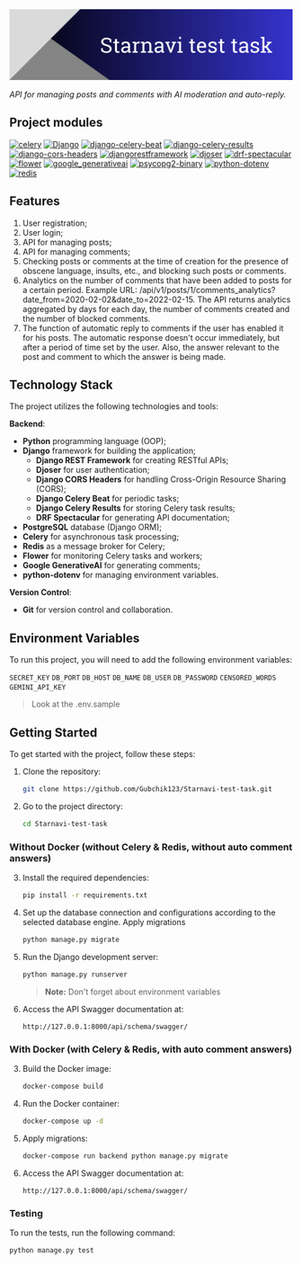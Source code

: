 <img title="Startnavi test task" alt="Header image" src="./header.png">

_API for managing posts and comments with AI moderation and auto-reply._

## Project modules

<a href='https://pypi.org/project/celery'><img alt='celery' src='https://img.shields.io/pypi/v/celery?label=celery&color=blue'></a> <a href='https://pypi.org/project/Django'><img alt='Django' src='https://img.shields.io/pypi/v/Django?label=Django&color=blue'></a> <a href='https://pypi.org/project/django-celery-beat'><img alt='django-celery-beat' src='https://img.shields.io/pypi/v/django-celery-beat?label=django-celery-beat&color=blue'></a> <a href='https://pypi.org/project/django-celery-results'><img alt='django-celery-results' src='https://img.shields.io/pypi/v/django-celery-results?label=django-celery-results&color=blue'></a> <a href='https://pypi.org/project/django-cors-headers'><img alt='django-cors-headers' src='https://img.shields.io/pypi/v/django-cors-headers?label=django-cors-headers&color=blue'></a> <a href='https://pypi.org/project/djangorestframework'><img alt='djangorestframework' src='https://img.shields.io/pypi/v/djangorestframework?label=djangorestframework&color=blue'></a> <a href='https://pypi.org/project/djoser'><img alt='djoser' src='https://img.shields.io/pypi/v/djoser?label=djoser&color=blue'></a> <a href='https://pypi.org/project/drf-spectacular'><img alt='drf-spectacular' src='https://img.shields.io/pypi/v/drf-spectacular?label=drf-spectacular&color=blue'></a> <a href='https://pypi.org/project/flower'><img alt='flower' src='https://img.shields.io/pypi/v/flower?label=flower&color=blue'></a> <a href='https://pypi.org/project/google_generativeai'><img alt='google_generativeai' src='https://img.shields.io/pypi/v/google_generativeai?label=google_generativeai&color=blue'></a> <a href='https://pypi.org/project/psycopg2-binary'><img alt='psycopg2-binary' src='https://img.shields.io/pypi/v/psycopg2-binary?label=psycopg2-binary&color=blue'></a> <a href='https://pypi.org/project/python-dotenv'><img alt='python-dotenv' src='https://img.shields.io/pypi/v/python-dotenv?label=python-dotenv&color=blue'></a> <a href='https://pypi.org/project/redis'><img alt='redis' src='https://img.shields.io/pypi/v/redis?label=redis&color=blue'></a> 

## Features

1. User registration;
2. User login;
3. API for managing posts;
4. API for managing comments;
5. Checking posts or comments at the time of creation for the presence of obscene language, insults, etc., and blocking such posts or comments.
6. Analytics on the number of comments that have been added to posts for a certain period. Example URL: /api/v1/posts/1/comments_analytics?date_from=2020-02-02&date_to=2022-02-15. The API returns analytics aggregated by days for each day, the number of comments created and the number of blocked comments.
7. The function of automatic reply to comments if the user has enabled it for his posts. The automatic response doesn't occur immediately, but after a period of time set by the user. Also, the answer relevant to the post and comment to which the answer is being made.

## Technology Stack

The project utilizes the following technologies and tools:

**Backend**:
- **Python** programming language (OOP);
- **Django** framework for building the application;
    - **Django REST Framework** for creating RESTful APIs;
    - **Djoser** for user authentication;
    - **Django CORS Headers** for handling Cross-Origin Resource Sharing (CORS);
    - **Django Celery Beat** for periodic tasks;
    - **Django Celery Results** for storing Celery task results;
    - **DRF Spectacular** for generating API documentation;
- **PostgreSQL** database (Django ORM);
- **Celery** for asynchronous task processing;
- **Redis** as a message broker for Celery;
- **Flower** for monitoring Celery tasks and workers;
- **Google GenerativeAI** for generating comments;
- **python-dotenv** for managing environment variables.

**Version Control**:
- **Git** for version control and collaboration.

## Environment Variables

To run this project, you will need to add the following environment variables:

`SECRET_KEY`
`DB_PORT` `DB_HOST` `DB_NAME` `DB_USER` `DB_PASSWORD`
`CENSORED_WORDS`
`GEMINI_API_KEY`

> Look at the .env.sample

## Getting Started

To get started with the project, follow these steps:

1. Clone the repository:
    ```bash
    git clone https://github.com/Gubchik123/Starnavi-test-task.git
    ```

2. Go to the project directory:

    ```bash
    cd Starnavi-test-task
    ```

### Without Docker (without Celery & Redis, without auto comment answers)

3. Install the required dependencies:
    ```bash
    pip install -r requirements.txt
    ```

4. Set up the database connection and configurations according to the selected database engine. Apply migrations
    ```bash
    python manage.py migrate
    ```

5. Run the Django development server:
    ```bash
    python manage.py runserver
    ```

    > **Note:** Don't forget about environment variables

6. Access the API Swagger documentation at:
    ```
    http://127.0.0.1:8000/api/schema/swagger/
    ```

### With Docker (with Celery & Redis, with auto comment answers)

3. Build the Docker image:
    ```bash
    docker-compose build
    ```

4. Run the Docker container:
    ```bash
    docker-compose up -d
    ```

5. Apply migrations:
    ```bash
    docker-compose run backend python manage.py migrate
    ```

6. Access the API Swagger documentation at:
    ```
    http://127.0.0.1:8000/api/schema/swagger/
    ```

### Testing

To run the tests, run the following command:

```bash
python manage.py test
```